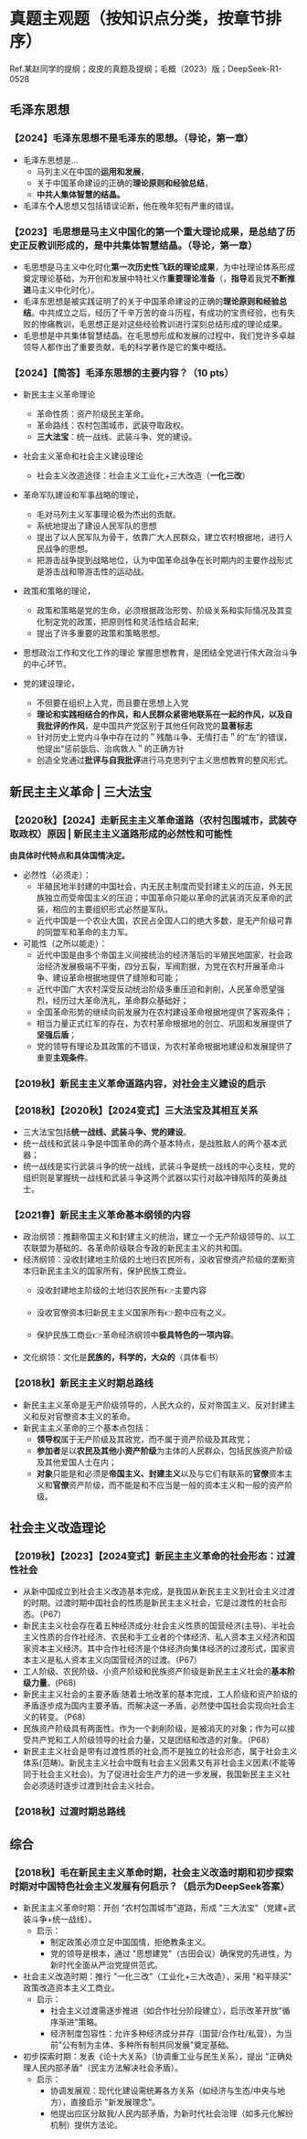 # 真题主观题（按知识点分类，按章节排序）
Ref.某赵同学的提纲；皮皮的真题及提纲；毛概（2023）版；DeepSeek-R1-0528
## 毛泽东思想
### 【2024】毛泽东思想不是毛泽东的思想。（导论，第一章）
- 毛泽东思想是...
    - 马列主义在中国的**运用和发展**，
    - 关于中国革命建设的正确的**理论原则和经验总结**，
    - **中共人集体智慧的结晶。**
- 毛泽东**个人**思想又包括错误论断，他在晚年犯有严重的错误。
### 【2023】毛思想是马主义中国化的第一个重大理论成果，是总结了历史正反教训形成的，是中共集体智慧结晶。（导论，第一章）
- 毛思想是马主义中化时化**第一次历史性飞跃的理论成果**，为中社理论体系形成奠定理论基础，为开创和发展中特社义作**重要理论准备**（，**指导**着我党**不断推进**马主义中化时化）。
- 毛泽东思想是被实践证明了的关于中国革命建设的正确的**理论原则和经验总结**。中共成立之后，经历了千辛万苦的奋斗历程，有成功的宝贵经验，也有失败的惨痛教训，毛思想正是对这些经验教训进行深刻总结形成的理论成果。
- 毛思想是中共集体智慧结晶。在毛思想形成和发展的过程中，我们党许多卓越领导人都作出了重要贡献，毛的科学著作是它的集中概括。
### 【2024】【简答】毛泽东思想的主要内容？（10 pts）
- 新民主主义革命理论
    - 革命性质：资产阶级民主革命。
    - 革命路线：农村包围城市，武装夺取政权。
    - **三大法宝**：统一战线、武装斗争、党的建设。
- 社会主义革命和社会主义建设理论
    - 社会主义改造途径：社会主义工业化+三大改造（**一化三改**）
- 革命军队建设和军事战略的理论，
    - 毛对马列主义军事理论极为杰出的贡献。
    - 系统地提出了建设人民军队的思想
    - 提出了以人民军队为骨干，依靠广大人民群众，建立农村根据地，进行人民战争的思想。
    - 把游击战争提到战略地位，认为中国革命战争在长时期内的主要作战形式是游击战和带游击性的运动战。

- 政策和策略的理论，
    - 政策和策略是党的生命，必须根据政治形势、阶级关系和实际情况及其变化制定党的政策，把原则性和灵活性结合起来;
    - 提出了许多重要的政策和策略思想。
- 思想政治工作和文化工作的理论
    掌握思想教育，是团结全党进行伟大政治斗争的中心环节。
- 党的建设理论，
    - 不但要在组织上入党，而且要在思想上入党
    - **理论和实践相结合的作风，和人民群众紧密地联系在一起的作风，以及自我批评的作风**，是中国共产党区别于其他任何政党的**显著标志**
    - 针对历史上党内斗争中存在过的＂残酷斗争、无情打击＂的“左”的错误，他提出“惩前毖后、治病救人＂的正确方针
    - 创造全党通过**批评与自我批评**进行马克思列宁主义思想教育的整风形式。

## 新民主主义革命 | 三大法宝
### 【2020秋】【2024】走新民主主义革命道路（农村包围城市，武装夺取政权）原因 | 新民主主义道路形成的必然性和可能性
**由具体时代特点和具体国情决定。**
- 必然性（必须走）：
    - 半殖民地半封建的中国社会，内无民主制度而受封建主义的压迫，外无民族独立而受帝国主义的压迫；中国革命只能以革命的武装消灭反革命的武装，相应的主要组织形式必然是军队。
    - 近代中国是一个农业大国，农民占全国人口的绝大多数，是无产阶级可靠的同盟军和革命的主力军。
- 可能性（之所以能走）：
    - 近代中国是由多个帝国主义间接统治的经济落后的半殖民地国家，社会政治经济发展极端不平衡，四分五裂，军阀割据，为党在农村开展革命斗争、建设革命根据地提供了缝隙和可能；
    - 近代中国广大农村深受反动统治阶级多重压迫和剥削，人民革命愿望强烈，经历过大革命洗礼，革命群众基础好；
    - 全国革命形势的继续向前发展为在农村建设革命根据地提供了客观条件；
    - 相当力量正式红军的存在，为农村革命根据地的创立、巩固和发展提供了**坚强后盾**；
    - 党的领导有理论及其政策的不错误，为农村革命根据地建设和发展提供了重要**主观条件**。
### 【2019秋】新民主主义革命道路内容，对社会主义建设的启示


### 【2018秋】【2020秋】【2024变式】三大法宝及其相互关系
- 三大法宝包括**统一战线、武装斗争、党的建设**。
- 统一战线和武装斗争是中国革命的两个基本特点，是战胜敌人的两个基本武器；
- 统一战线是实行武装斗争的统一战线，武装斗争是统一战线的中心支柱，党的组织则是掌握统一战线和武装斗争这两个武器以实行对敌冲锋陷阵的英勇战士。
### 【2021春】新民主主义革命基本纲领的内容
- 政治纲领：推翻帝国主义和封建主义的统治，建立一个无产阶级领导的、以工农联盟为基础的、各革命阶级联合专政的新民主主义的共和国。
- 经济纲领：没收封建地主阶级的土地归农民所有，没收官僚资产阶级的垄断资本归新民主主义的国家所有，保护民族工商业。
    - 没收封建地主阶级的土地归农民所有👉主要内容

    - 没收官僚资本归新民主主义国家所有👉题中应有之义。

    - 保护民族工商业👉革命经济纲领中**极具特色的一项内容**。
- 文化纲领：文化是**民族的，科学的，大众的**（具体看书）
### 【2018秋】新民主主义时期总路线
- 新民主主义革命是无产阶级领导的，人民大众的，反对帝国主义、反对封建主义和反对官僚资本主义的革命。
- 新民主主义革命的三个基本点包括：
    - **领导权**属于无产阶级及其政党，而不属于资产阶级及其政党；
    - **参加者**是以**农民及其他小资产阶级**为主体的人民群众，包括民族资产阶级及其他爱国人士在内；
    - **对象**只能是和必须是**帝国主义、封建主义**以及与它们有联系的**官僚**资本主义和**官僚**资产阶级，而不能是和不应当是一般的资本主义和一般的资产阶级。

## 社会主义改造理论
### 【2019秋】【2023】【2024变式】新民主主义革命的社会形态：过渡性社会
- 从新中国成立到社会主义改造基本完成，是我国从新民主主义到社会主义过渡的时期。过渡时期中国社会的性质是新民主主义社会，它是过渡性的社会形态。（P67）
- 新民主主义社会存在着五种经济成分:社会主义性质的国营经济(主导)、半社会主义性质的合作社经济、农民和手工业者的个体经济、私人资本主义经济和国家资本主义经济。其中合作社经济是个体经济向集体经济的过渡形式，国家资本主义是私人资本主义向国营经济的过渡。（P67）
- 工人阶级、农民阶级、小资产阶级和民族资产阶级是新民主主义社会的**基本阶级力量**。(P68)
- 新民主主义社会的主要矛盾:随着土地改革的基本完成，工人阶级和资产阶级的矛盾逐步成为国内主要矛盾。而解决这一矛盾，必然使中国社会实现向社会主义的转变。（P68）
- 民族资产阶级具有两面性。作为一个剥削阶级，是被消灭的对象；作为可以接受共产党和工人阶级领导的社会力量，又是团结和改造的对象。（P68）
- 新民主主义社会是带有过渡性质的社会,而不是独立的社会形态，属于社会主义体系(范畴)。新民主主义社会中既有社会主义因素又有非社会主义因素(不能等同于社会主义社会)。为了促进社会生产力的进一步发展，我国新民主主义社会必须适时逐步过渡到社会主义社会。
### 【2018秋】过渡时期总路线

## 综合
### 【2018秋】毛在新民主主义革命时期，社会主义改造时期和初步探索时期对中国特色社会主义发展有何启示？（启示为DeepSeek答案）
- 新民主主义革命时期：开创 "农村包围城市"道路，形成 "三大法宝"（党建+武装斗争+统一战线）。
    - 启示：
        - 制定政策必须立足中国国情，拒绝教条主义。
        - 党的领导是根本，通过 "思想建党"（古田会议）确保党的先进性，为新时代全面从严治党提供范式。
- 社会主义改造时期：推行 "一化三改"（工业化+三大改造），采用 "和平赎买" 政策改造资本主义工商业。
    - 启示：
        - 社会主义过渡需逐步推进（如合作社分阶段建立），启示改革开放"循序渐进"策略。
        - 经济制度包容性：允许多种经济成分并存（国营/合作社/私营），为当前"公有制为主体、多种所有制共同发展"奠定基础。
- 初步探索时期：发表《论十大关系》（协调重工业与民生关系），提出 "正确处理人民内部矛盾"（民主方法解决社会矛盾）。
    - 启示：
        - 协调发展观：现代化建设需统筹各方关系（如经济与生态/中央与地方），直接启示 "新发展理念"。
        - 他提出应区分敌我/人民内部矛盾，为新时代社会治理（如多元化解纷机制）提供方法论。